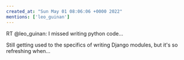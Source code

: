 ```yaml
---
created_at: "Sun May 01 08:06:06 +0000 2022"
mentions: ['leo_guinan']
---
```


RT @leo_guinan: I missed writing python code...

Still getting used to the specifics of writing Django modules, but it's so refreshing when…
